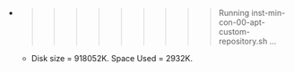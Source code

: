 * >>>>>>>>> Running inst-min-con-00-apt-custom-repository.sh ...
  * Disk size = 918052K. Space Used = 2932K.
